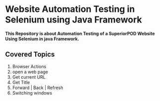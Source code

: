 <h1>Website Automation Testing in Selenium using Java Framework</h1>
<b>This Repository is about Automation Testing of a SuperiorPOD Website Using Selenium in java Framework.</b>

<h2>Covered Topics</h2>
<ol>
  <li>Browser Actions</li>
  <li>open a web page</li>
  <li>Get current URL</li>
  <li>Get Title</li>
  <li>Forward | Back | Refresh</li>
  <li>Switching windows</li>
  
</ol> 
